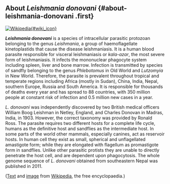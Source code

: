 About *Leishmania donovani* {#about-leishmania-donovani .first}
---------------------------

[![Wikipedia](/img/wikipedia_logo_v2_en.png){#wiki_icon}](http://en.wikipedia.org/wiki/Leishmania_donovani)

***Leishmania donovani*** is a species of intracellular parasitic
protozoan belonging to the genus *Leishmania*, a group of
haemoflagellate kinetoplastids that cause the disease leishmaniasis. It
is a human blood parasite responsible for visceral leishmaniasis or
*kala-azar*, the most severe form of leishmaniasis. It infects the
mononuclear phagocyte system including spleen, liver and bone marrow.
Infection is transmitted by species of sandfly belonging to the genus
*Phlebotomus* in Old World and *Lutzomyia* in New World. Therefore, the
parasite is prevalent throughout tropical and temperate regions
including Africa (mostly in Sudan), China, India, Nepal, southern
Europe, Russia and South America. It is responsible for thousands of
deaths every year and has spread to 88 countries, with 350 million
people at constant risk of infection and 0.5 million new cases in a
year.

*L. donovani* was independently discovered by two British medical
officers William Boog Leishman in Netley, England, and Charles Donovan
in Madras, India, in 1903. However, the correct taxonomy was provided by
Ronald Ross. The parasite requires two different hosts for a complete
life cycle, humans as the definitive host and sandflies as the
intermediate host. In some parts of the world other mammals, especially
canines, act as reservoir hosts. In human cell they exist as small,
spherical and unflagellated amastigote form; while they are elongated
with flagellum as promastigote form in sandflies. Unlike other parasitic
protists they are unable to directly penetrate the host cell, and are
dependent upon phagocytosis. The whole genome sequence of *L. donovani*
obtained from southeastern Nepal was published in 2011.

([Text](http://en.wikipedia.org/wiki/Leishmania_donovani) and
[image](http://commons.wikimedia.org/wiki/File:Leishmania_donovani_01.png)
from [Wikipedia](http://en.wikipedia.org/), the free encyclopaedia.)
